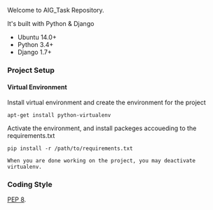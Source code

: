 Welcome to AIG_Task Repository.

It's built with Python & Django
* Ubuntu 14.0+
* Python 3.4+
* Django 1.7+

### Project Setup
#### Virtual Environment

Install virtual environment and create the environment for the project
```
apt-get install python-virtualenv
```

Activate the environment, and install packeges accoueding to the requirements.txt
```
pip install -r /path/to/requirements.txt
```
```
When you are done working on the project, you may deactivate virtualenv.
```
### Coding Style
[PEP 8](https://www.python.org/dev/peps/pep-0008/).
